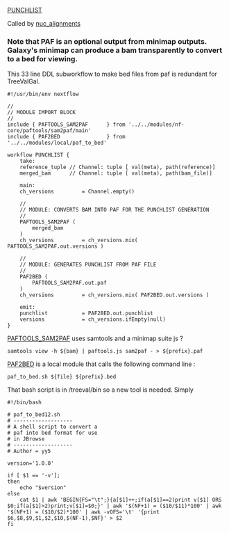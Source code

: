 [PUNCHLIST](https://github.com/sanger-tol/treeval/blob/dev/subworkflows/local/punchlist.nf)

Called by [nuc_alignments](nuc_alignments)

### Note that PAF is an optional output from minimap outputs. Galaxy's minimap can produce a bam transparently to convert to a bed for viewing.
This 33 line DDL subworkflow to make bed files from paf is redundant for TreeValGal.

```
#!/usr/bin/env nextflow

//
// MODULE IMPORT BLOCK
//
include { PAFTOOLS_SAM2PAF      } from '../../modules/nf-core/paftools/sam2paf/main'
include { PAF2BED               } from '../../modules/local/paf_to_bed'

workflow PUNCHLIST {
    take:
    reference_tuple // Channel: tuple [ val(meta), path(reference)]
    merged_bam      // Channel: tuple [ val(meta), path(bam_file)]

    main:
    ch_versions         = Channel.empty()

    //
    // MODULE: CONVERTS BAM INTO PAF FOR THE PUNCHLIST GENERATION
    //
    PAFTOOLS_SAM2PAF (
        merged_bam
    )
    ch_versions         = ch_versions.mix( PAFTOOLS_SAM2PAF.out.versions )

    //
    // MODULE: GENERATES PUNCHLIST FROM PAF FILE
    //
    PAF2BED (
        PAFTOOLS_SAM2PAF.out.paf
    )
    ch_versions         = ch_versions.mix( PAF2BED.out.versions )

    emit:
    punchlist           = PAF2BED.out.punchlist
    versions            = ch_versions.ifEmpty(null)
}
```

[PAFTOOLS_SAM2PAF](https://github.com/sanger-tol/treeval/blob/dev/modules/nf-core/paftools/sam2paf/main.nf) uses samtools and
a minimap suite js ? 
```
samtools view -h ${bam} | paftools.js sam2paf - > ${prefix}.paf
```

[PAF2BED](https://github.com/sanger-tol/treeval/blob/dev/modules/local/paf_to_bed.nf) is a local module that calls the following command line :


```
paf_to_bed.sh ${file} ${prefix}.bed
```

That bash script is in /treeval/bin so a new tool is needed. Simply
```
#!/bin/bash

# paf_to_bed12.sh
# -------------------
# A shell script to convert a
# paf into bed format for use
# in JBrowse
# -------------------
# Author = yy5

version='1.0.0'

if [ $1 == '-v'];
then
    echo "$version"
else
    cat $1 | awk 'BEGIN{FS="\t";}{a[$1]++;if(a[$1]==2)print v[$1] ORS $0;if(a[$1]>2)print;v[$1]=$0;}' | awk '$(NF+1) = ($10/$11)*100' | awk '$(NF+1) = ($10/$2)*100' | awk -vOFS='\t' '{print $6,$8,$9,$1,$2,$10,$(NF-1),$NF}' > $2
fi
```

